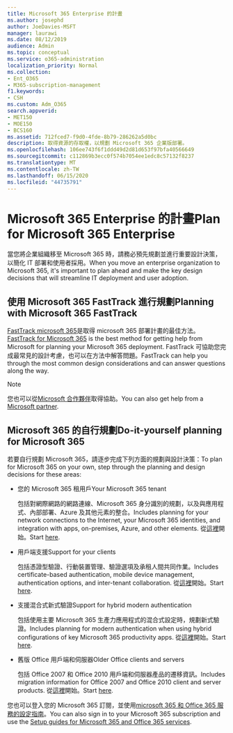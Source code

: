 ```yaml
---
title: Microsoft 365 Enterprise 的計畫
ms.author: josephd
author: JoeDavies-MSFT
manager: laurawi
ms.date: 08/12/2019
audience: Admin
ms.topic: conceptual
ms.service: o365-administration
localization_priority: Normal
ms.collection:
- Ent_O365
- M365-subscription-management
f1.keywords:
- CSH
ms.custom: Adm_O365
search.appverid:
- MET150
- MOE150
- BCS160
ms.assetid: 712fced7-f9d0-4fde-8b79-286262a5d0bc
description: 取得資源的存取權，以規劃 Microsoft 365 企業版部署。
ms.openlocfilehash: 106ee743f6f1ddd49d2d81d653f97bfa40566649
ms.sourcegitcommit: c112869b3ecc0f574b7054ee1edc8c57132f8237
ms.translationtype: MT
ms.contentlocale: zh-TW
ms.lasthandoff: 06/15/2020
ms.locfileid: "44735791"
---
```

# <a name="plan-for-microsoft-365-enterprise"></a><span data-ttu-id="fa04a-103">Microsoft 365 Enterprise 的計畫</span><span class="sxs-lookup"><span data-stu-id="fa04a-103">Plan for Microsoft 365 Enterprise</span></span>

<span data-ttu-id="fa04a-104">當您將企業組織移至 Microsoft 365 時，請務必預先規劃並進行重要設計決策，以簡化 IT 部署和使用者採用。</span><span class="sxs-lookup"><span data-stu-id="fa04a-104">When you move an enterprise organization to Microsoft 365, it's important to plan ahead and make the key design decisions that will streamline IT deployment and user adoption.</span></span> 

## <a name="planning-with-microsoft-365-fasttrack"></a><span data-ttu-id="fa04a-105">使用 Microsoft 365 FastTrack 進行規劃</span><span class="sxs-lookup"><span data-stu-id="fa04a-105">Planning with Microsoft 365 FastTrack</span></span>

<span data-ttu-id="fa04a-106">[FastTrack microsoft 365](https://www.microsoft.com/en-us/fasttrack/microsoft-365)是取得 microsoft 365 部署計畫的最佳方法。</span><span class="sxs-lookup"><span data-stu-id="fa04a-106">[FastTrack for Microsoft 365](https://www.microsoft.com/en-us/fasttrack/microsoft-365) is the best method for getting help from Microsoft for planning your Microsoft 365 deployment.</span></span> <span data-ttu-id="fa04a-107">FastTrack 可協助您完成最常見的設計考慮，也可以在方法中解答問題。</span><span class="sxs-lookup"><span data-stu-id="fa04a-107">FastTrack can help you through the most common design considerations and can answer questions along the way.</span></span> 

>[!Note]
><span data-ttu-id="fa04a-108">您也可以從[Microsoft 合作夥伴](https://www.microsoft.com/solution-providers/home)取得協助。</span><span class="sxs-lookup"><span data-stu-id="fa04a-108">You can also get help from a [Microsoft partner](https://www.microsoft.com/solution-providers/home).</span></span>
>

## <a name="do-it-yourself-planning-for-microsoft-365"></a><span data-ttu-id="fa04a-109">Microsoft 365 的自行規劃</span><span class="sxs-lookup"><span data-stu-id="fa04a-109">Do-it-yourself planning for Microsoft 365</span></span>

<span data-ttu-id="fa04a-110">若要自行規劃 Microsoft 365，請逐步完成下列方面的規劃與設計決策：</span><span class="sxs-lookup"><span data-stu-id="fa04a-110">To plan for Microsoft 365 on your own, step through the planning and design decisions for these areas:</span></span>

- <span data-ttu-id="fa04a-111">您的 Microsoft 365 租用戶</span><span class="sxs-lookup"><span data-stu-id="fa04a-111">Your Microsoft 365 tenant</span></span>

  <span data-ttu-id="fa04a-112">包括對網際網路的網路連線、Microsoft 365 身分識別的規劃，以及與應用程式、內部部署、Azure 及其他元素的整合。</span><span class="sxs-lookup"><span data-stu-id="fa04a-112">Includes planning for your network connections to the Internet, your Microsoft 365 identities, and integration with apps, on-premises, Azure, and other elements.</span></span> <span data-ttu-id="fa04a-113">從[這裡](subscriptions-licenses-accounts-and-tenants-for-microsoft-cloud-offerings.md)開始。</span><span class="sxs-lookup"><span data-stu-id="fa04a-113">Start [here](subscriptions-licenses-accounts-and-tenants-for-microsoft-cloud-offerings.md).</span></span>

- <span data-ttu-id="fa04a-114">用戶端支援</span><span class="sxs-lookup"><span data-stu-id="fa04a-114">Support for your clients</span></span>

  <span data-ttu-id="fa04a-115">包括憑證型驗證、行動裝置管理、驗證選項及承租人間共同作業。</span><span class="sxs-lookup"><span data-stu-id="fa04a-115">Includes certificate-based authentication, mobile device management, authentication options, and inter-tenant collaboration.</span></span> <span data-ttu-id="fa04a-116">從[這裡](office-365-client-support-certificate-based-authentication.md)開始。</span><span class="sxs-lookup"><span data-stu-id="fa04a-116">Start [here](office-365-client-support-certificate-based-authentication.md).</span></span>

- <span data-ttu-id="fa04a-117">支援混合式新式驗證</span><span class="sxs-lookup"><span data-stu-id="fa04a-117">Support for hybrid modern authentication</span></span>

  <span data-ttu-id="fa04a-118">包括使用主要 Microsoft 365 生產力應用程式的混合式設定時，規劃新式驗證。</span><span class="sxs-lookup"><span data-stu-id="fa04a-118">Includes planning for modern authentication when using hybrid configurations of key Microsoft 365 productivity apps.</span></span> <span data-ttu-id="fa04a-119">從[這裡](hybrid-modern-auth-overview.md)開始。</span><span class="sxs-lookup"><span data-stu-id="fa04a-119">Start [here](hybrid-modern-auth-overview.md).</span></span>

- <span data-ttu-id="fa04a-120">舊版 Office 用戶端和伺服器</span><span class="sxs-lookup"><span data-stu-id="fa04a-120">Older Office clients and servers</span></span>

  <span data-ttu-id="fa04a-121">包括 Office 2007 和 Office 2010 用戶端和伺服器產品的遷移資訊。</span><span class="sxs-lookup"><span data-stu-id="fa04a-121">Includes migration information for Office 2007 and Office 2010 client and server products.</span></span> <span data-ttu-id="fa04a-122">從[這裡](plan-upgrade-previous-versions-office.md)開始。</span><span class="sxs-lookup"><span data-stu-id="fa04a-122">Start [here](plan-upgrade-previous-versions-office.md).</span></span>

<span data-ttu-id="fa04a-123">您也可以登入您的 Microsoft 365 訂閱，並使用[microsoft 365 和 Office 365 服務的設定指南](setup-guides-for-office-365.md)。</span><span class="sxs-lookup"><span data-stu-id="fa04a-123">You can also sign in to your Microsoft 365 subscription and use the [Setup guides for Microsoft 365 and Office 365 services](setup-guides-for-office-365.md).</span></span>
